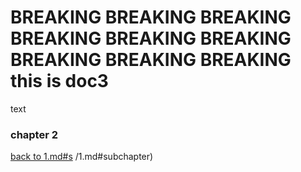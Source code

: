 # BREAKING BREAKING BREAKING BREAKING BREAKING BREAKING BREAKING BREAKING BREAKING this is doc3

text

### chapter 2

[back to 1.md#s](./1.md#subchapter)
/1.md#subchapter)
